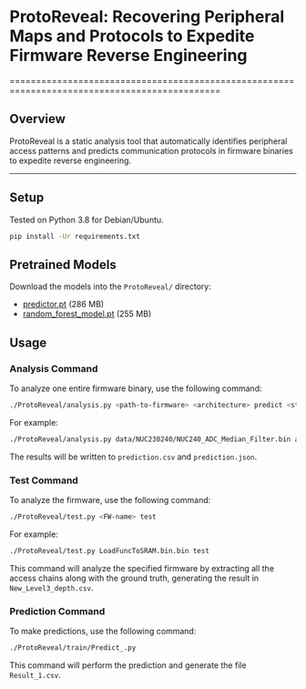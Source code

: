 # ProtoReveal: Recovering Peripheral Maps and Protocols to Expedite Firmware Reverse Engineering
==============================================================================================

## Overview
ProtoReveal is a static analysis tool that automatically identifies peripheral access patterns and predicts communication protocols in firmware binaries to expedite reverse engineering.  

---

## Setup

Tested on Python 3.8 for Debian/Ubuntu.

```bash
pip install -Ur requirements.txt
```

## Pretrained Models

Download the models into the `ProtoReveal/` directory:

* [predictor.pt](https://drive.google.com/file/d/1a5RdhCNvRFBgp9cJAjXggrC-Rr7xhbx2/view?usp=sharing) (286 MB)
* [random_forest_model.pt](https://drive.google.com/file/d/18uyO3lZ8Z8mAsYmhObMEYtBm0BZ4cog1/view?usp=sharing) (255 MB)

## Usage

### Analysis Command

To analyze one entire firmware binary, use the following command:

```bash
./ProtoReveal/analysis.py <path-to-firmware> <architecture> predict <start-address> <end-address>
```

For example:

```bash
./ProtoReveal/analysis.py data/NUC230240/NUC240_ADC_Median_Filter.bin armcortexm predict 0x40000000 0x5FFFFFFF
```

The results will be written to `prediction.csv` and `prediction.json`.

### Test Command

To analyze the firmware, use the following command:

```bash
./ProtoReveal/test.py <FW-name> test
```

For example:

```bash
./ProtoReveal/test.py LoadFuncToSRAM.bin.bin test
```

This command will analyze the specified firmware by extracting all the access chains along with 
the ground truth, generating the result in `New_Level3_depth.csv`.

### Prediction Command

To make predictions, use the following command:

```bash
./ProtoReveal/train/Predict_.py
```

This command will perform the prediction and generate the file `Result_1.csv`.
